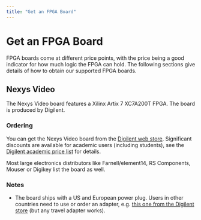 ```yaml
---
title: "Get an FPGA Board"
---
```


# Get an FPGA Board

FPGA boards come at different price points, with the price being a good indicator for how much logic the FPGA can hold.
The following sections give details of how to obtain our supported FPGA boards.

## Nexys Video

The Nexys Video board features a Xilinx Artix 7 XC7A200T FPGA.
The board is produced by Digilent.

### Ordering

You can get the Nexys Video board from the [Digilent web store](https://store.digilentinc.com/nexys-video-artix-7-fpga-trainer-board-for-multimedia-applications/).
Significant discounts are available for academic users (including students), see the [Digilent academic price list](https://reference.digilentinc.com/_media/sales-resources/academic_prices.pdf) for details.

Most large electronics distributors like Farnell/element14, RS Components, Mouser or Digikey list the board as well.

### Notes

* The board ships with a US and European power plug. Users in other countries need to use or order an adapter, e.g. [this one from the Digilent store](https://store.digilentinc.com/european-uk-wall-plug-adapter/) (but any travel adapter works).
